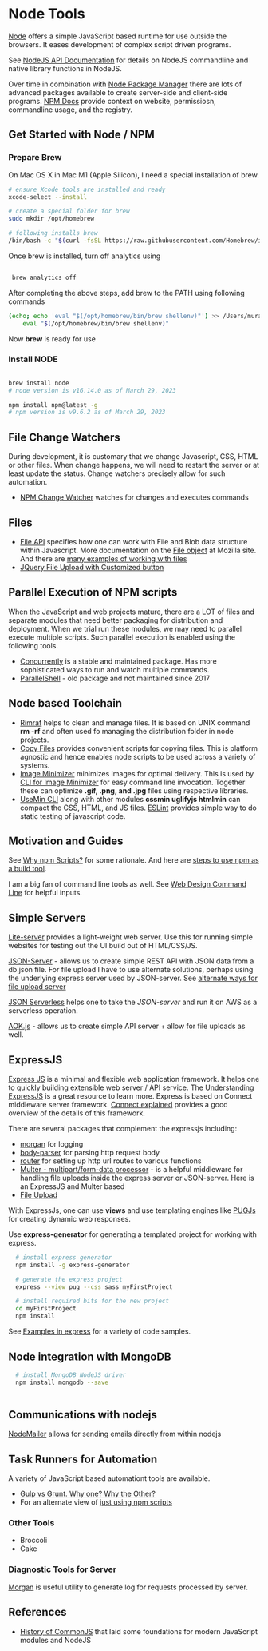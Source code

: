 # Node Tools

[Node](https://nodejs.org) offers a simple JavaScript based runtime for use outside the browsers.
It eases development of complex script driven programs.

See [NodeJS API Documentation](https://nodejs.org/api/index.html) for details on
NodeJS commandline and native library functions in NodeJS.

Over time in combination with [Node Package Manager](https://npmjs.org) there are
lots of advanced packages available to create server-side and client-side programs.
[NPM Docs](https://docs.npmjs.com/) provide context on website, permissiosn,
commandline usage, and the registry.

## Get Started with Node / NPM

### Prepare Brew

On Mac OS X in Mac M1 (Apple Silicon), I need a special installation of brew.

```bash
# ensure Xcode tools are installed and ready
xcode-select --install 

# create a special folder for brew
sudo mkdir /opt/homebrew  

# following installs brew
/bin/bash -c "$(curl -fsSL https://raw.githubusercontent.com/Homebrew/install/HEAD/install.sh)"
```

Once brew is installed, turn off analytics using 

```bash

 brew analytics off
```

After completing the above steps, add brew to the PATH using following commands

```bash
(echo; echo 'eval "$(/opt/homebrew/bin/brew shellenv)"') >> /Users/murali/.zprofile
    eval "$(/opt/homebrew/bin/brew shellenv)"
```

Now **brew** is ready for use

### Install NODE

```bash

brew install node
# node version is v16.14.0 as of March 29, 2023

npm install npm@latest -g
# npm version is v9.6.2 as of March 29, 2023

```

## File Change Watchers

During development, it is customary that we change Javascript, CSS, HTML or other files.
When change happens, we will need to restart the server or at least update the status.
Change watchers precisely allow for such automation.

- [NPM Change Watcher](https://www.npmjs.com/package/onchange) watches for changes and executes commands

## Files

- [File API](https://w3c.github.io/FileAPI/) specifies how one can work with File and Blob data structure within Javascript. More documentation on the [File object](https://developer.mozilla.org/en-US/docs/Web/API/File) at Mozilla site. And there are [many examples of working with files](https://developer.mozilla.org/en-US/docs/Web/API/File/Using_files_from_web_applications)
- [JQuery File Upload with Customized button](https://github.com/blueimp/jQuery-File-Upload/wiki/Multiple-File-Input-Fields-in-One-Form)

## Parallel Execution of NPM scripts

When the JavaScript and web projects mature, there are a LOT of files
and separate modules that need better packaging for distribution and deployment.
When we trial run these modules, we may need to parallel execute multiple scripts.
Such parallel execution is enabled using the following tools.

- [Concurrently](https://github.com/kimmobrunfeldt/concurrently) is a stable and maintained package.
  Has more sophisticated ways to run and watch multiple commands.
- [ParallelShell](https://www.npmjs.com/package/parallelshell) - old package and not maintained since 2017

## Node based Toolchain

- [Rimraf](https://www.npmjs.com/package/rimraf) helps to clean and manage files.
It is based on UNIX command **rm -rf** and often used fo managing the
distribution folder in node projects.
- [Copy Files](https://www.npmjs.com/package/copyfiles) provides convenient scripts
for copying files. This is platform agnostic and hence enables node scripts to be
used across a variety of systems.
- [Image Minimizer](https://www.npmjs.com/package/imagemin) minimizes images for optimal delivery.
This is used by [CLI for Image Minimizer](https://github.com/imagemin/imagemin-cli) for
easy command line invocation. Together these can optimize **.gif, .png, and .jpg** files using respective libraries.
- [UseMin CLI](https://www.npmjs.com/package/usemin-cli) along with other modules
**cssmin uglifyjs htmlmin** can compact the CSS, HTML, and JS files.
[ESLint](https://eslint.org/docs/2.13.1/user-guide/configuring) provides simple way to do static testing of javascript code.

## Motivation and Guides

See [Why npm Scripts?](https://css-tricks.com/why-npm-scripts/) for some rationale.
And here are [steps to use npm as a build tool](https://www.keithcirkel.co.uk/how-to-use-npm-as-a-build-tool/).

I am a big fan of command line tools as well. See [Web Design Command Line](https://webdesign.tutsplus.com/series/the-command-line-for-web-design--cms-777) for helpful inputs.

## Simple Servers
[Lite-server](https://www.npmjs.com/package/lite-server) provides a light-weight web server.
Use this for running simple websites for testing out the UI build out of HTML/CSS/JS.

[JSON-Server](https://github.com/typicode/json-server) - allows us to create
simple REST API with JSON data from a db.json file.
For file upload I have to use alternate solutions, perhaps using the underlying
express server used by JSON-server.
See [alternate ways for file upload server](https://github.com/typicode/json-server/issues/528)

[JSON Serverless](https://github.com/pharindoko/json-serverless) helps one to
take the *JSON-server* and run it on AWS as a serverless operation.

[AOK.js](https://github.com/apporoad/aok.js) - allows us to create simple API server + allow for file uploads as well.

## ExpressJS

[Express JS](http://expressjs.com/) is a minimal and flexible web application framework.
It helps one to quickly building extensible web server / API service.
The [Understanding ExpressJS](http://evanhahn.com/understanding-express/) is a great resource to learn more.
Express is based on Connect middleware server framework. [Connect explained](https://stephensugden.com/middleware_guide/) provides a good overview of the details of this framework.

There are several packages that complement the expressjs including:
- [morgan](https://github.com/expressjs/morgan) for logging
- [body-parser](https://github.com/expressjs/body-parser) for parsing http request body
- [router](https://github.com/expressjs/router) for setting up http url routes to various functions
- [Multer - multipart/form-data processor](https://www.npmjs.com/package/multer) - is a helpful middleware for handling file uploads inside the express server or JSON-server. Here is an ExpressJS and Multer based
- [File Upload](https://bezkoder.com/node-js-express-file-upload/)

With ExpressJs, one can use **views** and use templating engines like
[PUGJs](https://pugjs.org/api/getting-started.html) for creating dynamic web responses.

Use **express-generator** for generating a templated project for working with express.

```bash
  # install express generator
  npm install -g express-generator

  # generate the express project
  express --view pug --css sass myFirstProject

  # install required bits for the new project
  cd myFirstProject
  npm install
```

See [Examples in express](http://expressjs.com/en/starter/examples.html) for a variety of code samples.

## Node integration with MongoDB

```bash
  # install MongoDB NodeJS driver
  npm install mongodb --save
  
```

## Communications with nodejs

[NodeMailer](https://github.com/nodemailer/nodemailer) allows for sending
emails directly from within nodejs

## Task Runners for Automation

A variety of JavaScript based automationt tools are available.

- [Gulp vs Grunt. Why one? Why the Other?](https://medium.com/@preslavrachev/gulp-vs-grunt-why-one-why-the-other-f5d3b398edc4)
- For an alternate view of [just using npm scripts](https://medium.freecodecamp.com/why-i-left-gulp-and-grunt-for-npm-scripts-3d6853dd22b8)

### Other Tools

- Broccoli
- Cake

### Diagnostic Tools for Server

[Morgan](https://github.com/expressjs/morgan) is useful utility to generate log
for requests processed by server.

## References

- [History of CommonJS](https://arstechnica.com/information-technology/2009/12/commonjs-effort-sets-javascript-on-path-for-world-domination/) that laid some foundations for modern JavaScript modules and NodeJS
